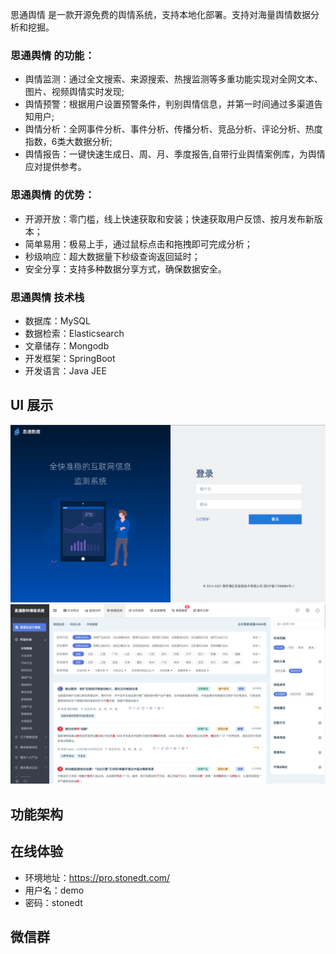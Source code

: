 思通舆情 是一款开源免费的舆情系统，支持本地化部署。支持对海量舆情数据分析和挖掘。
<br>

### 思通舆情 的功能：

-   舆情监测：通过全文搜索、来源搜索、热搜监测等多重功能实现对全网文本、图片、视频舆情实时发现;
-   舆情预警：根据用户设置预警条件，判别舆情信息，并第一时间通过多渠道告知用户;
-   舆情分析：全网事件分析、事件分析、传播分析、竞品分析、评论分析、热度指数，6类大数据分析;
-   舆情报告：一键快速生成日、周、月、季度报告,自带行业舆情案例库，为舆情应对提供参考。


### 思通舆情 的优势：

-   开源开放：零门槛，线上快速获取和安装；快速获取用户反馈、按月发布新版本；
-   简单易用：极易上手，通过鼠标点击和拖拽即可完成分析；
-   秒级响应：超大数据量下秒级查询返回延时；
-   安全分享：支持多种数据分享方式，确保数据安全。

### 思通舆情 技术栈

- 数据库：MySQL
- 数据检索：Elasticsearch
- 文章储存：Mongodb
- 开发框架：SpringBoot
- 开发语言：Java JEE


## UI 展示
![登录页面](ProIMG/login.png)
![系统首页](ProIMG/main2.png)
 
## 功能架构

 
## 在线体验

-   环境地址：<https://pro.stonedt.com/>
-   用户名：demo
-   密码：stonedt

## 微信群
